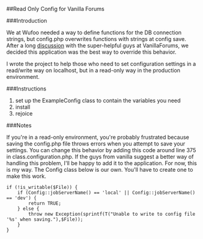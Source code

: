 ##Read Only Config for Vanilla Forums

###Introduction

We at Wufoo needed a way to define functions for the DB connection strings, but config.php overwrites functions with strings at config save.  After a long [discussion](http://vanillaforums.org/discussion/comment/130917/#Comment_130917) with the super-helpful guys at VanillaForums, we decided this application was the best way to override this behavior.  

I wrote the project to help those who need to set configuration settings in a read/write way on localhost, but in a read-only way in the production environment.

###Instructions

1. set up the ExampleConfig class to contain the variables you need
1. install
1. rejoice

###Notes

If you're in a read-only environment, you're probably frustrated because saving the config.php file throws errors when you attempt to save your settings.  You can change this behavior by adding this code around line 375 in class.configuration.php.  If the guys from vanilla suggest a better way of handling this problem, I'll be happy to add it to the application.  For now, this is my way.  The Config class below is our own.  You'll have to create one to make this work.

	if (!is_writable($File)) {
		if (Config::jobServerName() == 'local' || Config::jobServerName() == 'dev') {
			return TRUE;
		} else {
			throw new Exception(sprintf(T("Unable to write to config file '%s' when saving."),$File));
		}
	}
